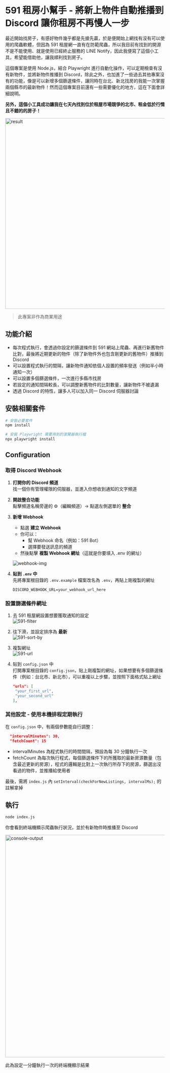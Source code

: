# 591 租房小幫手 - 將新上物件自動推播到 Discord 讓你租房不再慢人一步

最近開始找房子，有感好物件幾乎都是先搶先贏，於是便開始上網找有沒有可以使用的爬蟲軟體，但因為 591 租屋網一直有在防範爬蟲，所以我目前有找到的開源不是不能使用、就是使用已經終止服務的 LINE Notify，因此我便寫了這個小工具，希望能借助他，讓我順利找到房子。

這個專案是使用 Node.js，結合 Playwright 進行自動化操作，可以定期檢查有沒有新物件，並將新物件推播到 Discord，除此之外，也加進了一些過去其他專案沒有的功能，像是可以新增多個篩選條件，讓同時在台北、新北找房的我能一次掌握兩個縣市的最新物件！然而這個專案目前還有一些需要優化的地方，這在下面會詳細說明。

**另外，這個小工具成功讓我在七天內找到位於租屋市場競爭的北市、租金低於行情且不錯的的房子！**

<img src="https://github.com/user-attachments/assets/45c73d0d-bd59-4286-b468-b61f64931af1" alt="result" width="600"/>

> 此專案非作為商業用途

## 功能介紹

- 每次程式執行，會透過你設定的篩選條件到 591 網站上爬蟲、再進行新舊物件比對，最後將近期更新的物件（除了新物件外也包含剛更新的舊物件）推播到 Discord
- 可以設置程式執行的間隔，讓新物件通知依個人設置的頻率發送（例如半小時通知一次）
- 可以設置多個篩選條件，一次進行多縣市找房
- 若設定的通知間隔較長，可以調整新舊物件的比對數量，讓新物件不被遺漏
- 透過 Discord 的特性，讓多人可以加入同一 Discord 伺服器討論

## 安裝相關套件

```bash
# 安裝必要套件
npm install

# 安裝 Playwright 需要用到的瀏覽器執行檔
npx playwright install
```

## Configuration

### 取得 Discord Webhook

1. **打開你的 Discord 頻道**  
   找一個你有管理權限的伺服器，並進入你想收到通知的文字頻道
2. **開啟整合功能**  
   點擊頻道名稱旁邊的 ⚙️（編輯頻道）→ 點選左側選單的 **整合**
3. **新增 Webhook**

   - 點選 **建立 Webhook**
   - 你可以：
     - 幫 Webhook 命名（例如：591 Bot）
     - 選擇要發送訊息的頻道
   - 然後點擊 **複製 Webhook 網址**（這就是你要填入 .env 的網址）

   ![webhook-img](https://github.com/user-attachments/assets/0e886d70-bc26-489a-9baa-29563266bccc)

4. **貼到 `.env` 中**  
   先將專案根目錄的 `.env.example` 檔案改名為 `.env`，再貼上剛複製的網址
   ```env
   DISCORD_WEBHOOK_URL=your_webhook_url_here
   ```

### 設置篩選條件網址

1. 去 591 租屋網設置想要獲取通知的設定  
   ![591-filter](https://github.com/user-attachments/assets/8a492220-0516-4d11-a384-f723fe1067db)

2. 往下滑，並設定排序為 **最新**  
   ![591-sort-by](https://github.com/user-attachments/assets/305d39a6-2b60-40e5-b52c-9c19eb08a8ac)

3. 複製網址  
   ![591-url](https://github.com/user-attachments/assets/ae33e03b-8457-422a-bf2e-1cf46da7ce3f)

4. 貼到 `config.json` 中  
    打開專案根目錄的 `config.json`，貼上剛複製的網址，如果想要有多個篩選條件（例如：台北市、新北市），可以重複以上步驟，並按照下面格式貼上網址
   ```json
   "urls": [
    "your_first_url",
    "your_second_url"
   ],
   ```

### 其他設定 - 使用本機排程定期執行

在 `config.json` 中，有兩個參數能自行調整：

```json
  "intervalMinutes": 30,
  "fetchCount": 15
```

- intervalMinutes 為程式執行的時間間隔，預設為每 30 分鐘執行一次
- fetchCount 為每次執行程式，每個篩選條件下的所獲取的最新房源數量（包含最近更新的房源），程式的邏輯是比對上一次執行所存下的房源，篩選出沒看過的物件，並推播給使用者

最後，需將 `index.js` 內 `setInterval(checkForNewListings, intervalMs);` 的註解拿掉

## 執行

```bash
node index.js
```

你會看到終端機顯示爬蟲執行狀況，並於有新物件時推播至 Discord

<img src="https://github.com/user-attachments/assets/729a9455-8cdf-4246-8661-b4a010a1158f" alt="console-output" width="700"/>

此為設定一分鐘執行一次的終端機顯示結果
